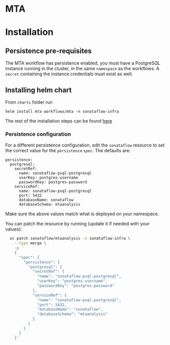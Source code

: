 MTA
===========

# Installation
## Persistence pre-requisites
The MTA workflow has persistence enabled, you must have a PostgreSQL instance running in the cluster, in the same `namespace` as the workflows.
A `secret` containing the instance credentials must exist as well. 

## Installing helm chart 
From `charts` folder run 
```console
helm install mta workflows/mta -n sonataflow-infra
```

The rest of the installation steps can be found [here](../../docs/main/mta-v7.x/README.md)

### Persistence configuration
For a different persistence configuration, edit the `sonataflow` resource to set the correct value for the `persistence` `spec`.
The defaults are:
```
persistence:
  postgresql:
    secretRef:
      name: sonataflow-psql-postgresql
      userKey: postgres-username
      passwordKey: postgres-password
    serviceRef:
      name: sonataflow-psql-postgresql
      port: 5432
      databaseName: sonataflow
      databaseSchema: mtaanalysis
```

Make sure the above values match what is deployed on your namespace.

You can patch the resource by running (update it if needed with your values):
```bash
  oc patch sonataflow/mtaanalysis -n sonataflow-infra \
    --type merge \
    -p '
    {
      "spec": {
        "persistence": {
          "postgresql": {
            "secretRef": {
              "name": "sonataflow-psql-postgresql",
              "userKey": "postgres-username",
              "passwordKey": "postgres-password"
            },
            "serviceRef": {
              "name": "sonataflow-psql-postgresql",
              "port": 5432,
              "databaseName": "sonataflow",
              "databaseSchema": "mtaanalysis"
            }
          }
        }
      }
    }'
```

